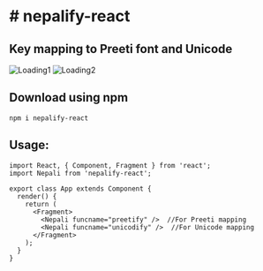 <h1> # nepalify-react </h1>
<h2> Key mapping to Preeti font and Unicode </h2>

![Loading1](https://raw.githubusercontent.com/dipesh429/Nepalify-React/master/screenshot/unicode1.png)
![Loading2](https://raw.githubusercontent.com/dipesh429/Nepalify-React/master/screenshot/unicode2.png)

<h2> Download using npm </h2>

    npm i nepalify-react

<h2>  Usage: </h2>

    import React, { Component, Fragment } from 'react';
    import Nepali from 'nepalify-react';

    export class App extends Component {
      render() {
        return (
          <Fragment>
            <Nepali funcname="preetify" />  //For Preeti mapping
            <Nepali funcname="unicodify" />  //For Unicode mapping
          </Fragment>
        );
      }
    }
